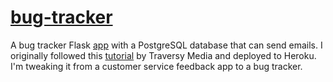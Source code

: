 # [bug-tracker](https://rocky-basin-41481.herokuapp.com/)

A bug tracker Flask [app](https://rocky-basin-41481.herokuapp.com/) with a PostgreSQL database that can send emails. I originally followed this [tutorial](https://youtu.be/w25ea_I89iM?list=PLSL1Ev2kgxs51N7GV4kcRzmKQGE6C68jG) by Traversy Media and deployed to Heroku. I'm tweaking it from a customer service feedback app to a bug tracker.
